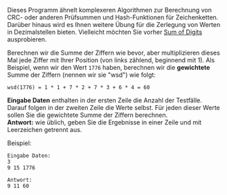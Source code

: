 <!-- #Gewichtete Ziffernsumme -->
Dieses Programm ähnelt komplexeren Algorithmen zur Berechnung von CRC- oder anderen Prüfsummen und Hash-Funktionen für
Zeichenketten. Darüber hinaus wird es Ihnen weitere Übung für die Zerlegung von Werten in Dezimalstellen bieten. Vielleicht
möchten Sie vorher [Sum of Digits](./sum-of-digits--de) ausprobieren.

Berechnen wir die Summe der Ziffern wie bevor, aber multiplizieren dieses Mal jede Ziffer mit Ihrer Position (von links zählend, beginnend
mit 1). Als Beispiel, wenn wir den Wert `1776` haben, berechnen wir die **gewichtete** Summe der Ziffern (nennen wir sie "wsd") wie folgt:

    wsd(1776) = 1 * 1 + 7 * 2 + 7 * 3 + 6 * 4 = 60

**Eingabe Daten** enthalten in der ersten Zeile die Anzahl der Testfälle.  
Darauf folgen in der zweiten Zeile die Werte selbst. Für jeden dieser Werte sollen Sie die gewichtete Summe der Ziffern berechnen.  
**Antwort:** wie üblich, geben Sie die Ergebnisse in einer Zeile und mit Leerzeichen getrennt aus.

Beispiel:

    Eingabe Daten:
    3
    9 15 1776
    
    Antwort:
    9 11 60
